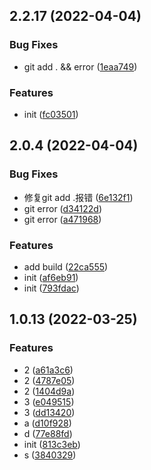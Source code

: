 ## 2.2.17 (2022-04-04)


### Bug Fixes

* git add . && error ([1eaa749](https://github.com/lio-mengxiang/mx-deisgn-release/commit/1eaa749dd7e9d290cb0d89c50ef0babde67bd07b))


### Features

* init ([fc03501](https://github.com/lio-mengxiang/mx-deisgn-release/commit/fc035015f946c987ffb6c1ed75255af2a0319668))



## 2.0.4 (2022-04-04)


### Bug Fixes

* 修复git add .报错 ([6e132f1](https://github.com/lio-mengxiang/mx-deisgn-release/commit/6e132f101d822ac7897dec8bc5de00370fa6cbf2))
* git error ([d34122d](https://github.com/lio-mengxiang/mx-deisgn-release/commit/d34122d471003d765bba6ed27ecbf88fa82ec5e1))
* git error ([a471968](https://github.com/lio-mengxiang/mx-deisgn-release/commit/a4719680cd6daa3d7e6bd33e9cc35acad8a81255))


### Features

* add build ([22ca555](https://github.com/lio-mengxiang/mx-deisgn-release/commit/22ca555e89748981e694b360445216bf648831d3))
* init ([af6eb91](https://github.com/lio-mengxiang/mx-deisgn-release/commit/af6eb91d4471f6a1d6fc8289001174975157b741))
* init ([793fdac](https://github.com/lio-mengxiang/mx-deisgn-release/commit/793fdac5a5ebbb9fd509e543f6c74d1aec5bfbf5))



## 1.0.13 (2022-03-25)


### Features

* 2 ([a61a3c6](https://github.com/lio-mengxiang/mx-deisgn-release/commit/a61a3c62589879d53bee334ddd0f5de9dfcde223))
* 2 ([4787e05](https://github.com/lio-mengxiang/mx-deisgn-release/commit/4787e055583d29b9873717ad73b77c8d920b484b))
* 2 ([1404d9a](https://github.com/lio-mengxiang/mx-deisgn-release/commit/1404d9a6254fc3f36fa6bc6d699b59d59abfc60f))
* 3 ([e049515](https://github.com/lio-mengxiang/mx-deisgn-release/commit/e04951523ac8a770052a46e7becdddf1feaceaf5))
* 3 ([dd13420](https://github.com/lio-mengxiang/mx-deisgn-release/commit/dd1342031f697c2181ac2cc4ce4596eba2364e5c))
* a ([d10f928](https://github.com/lio-mengxiang/mx-deisgn-release/commit/d10f928d126ae00cd0dcbcfe0fd8878033845a11))
* d ([77e88fd](https://github.com/lio-mengxiang/mx-deisgn-release/commit/77e88fdf5ef2d23defc284de977b541057f41ee2))
* init ([813c3eb](https://github.com/lio-mengxiang/mx-deisgn-release/commit/813c3ebdf5691191bac092dd9f8132e707caeb40))
* s ([3840329](https://github.com/lio-mengxiang/mx-deisgn-release/commit/3840329f9d763978ab01604495a88981ceaeadd4))



